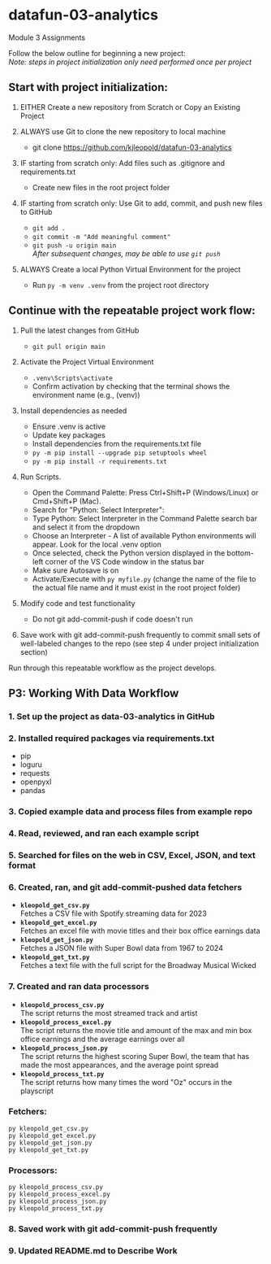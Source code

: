 # datafun-03-analytics
Module 3 Assignments

Follow the below outline for beginning a new project:  
*Note: steps in project initialization only need performed once per project*

## Start with project initialization:
1. EITHER Create a new repository from Scratch or Copy an Existing Project

2. ALWAYS use Git to clone the new repository to local machine
    * git clone https://github.com/kjleopold/datafun-03-analytics

3. IF starting from scratch only: Add files such as .gitignore and requirements.txt
    * Create new files in the root project folder

4. IF starting from scratch only: Use Git to add, commit, and push new files to GitHub
    * `git add .`
    * `git commit -m "Add meaningful comment"`
    * `git push -u origin main`  
    *After subsequent changes, may be able to use `git push`*

5. ALWAYS Create a local Python Virtual Environment for the project
    * Run `py -m venv .venv` from the project root directory

## Continue with the repeatable project work flow:
1. Pull the latest changes from GitHub
    * `git pull origin main`

2. Activate the Project Virtual Environment
    * `.venv\Scripts\activate`
    * Confirm activation by checking that the terminal shows the environment name (e.g.,  (venv))

3. Install dependencies as needed
    * Ensure .venv is active
    * Update key packages
    * Install dependencies from the requirements.txt file
    * `py -m pip install --upgrade pip setuptools wheel`
    * `py -m pip install -r requirements.txt`

4. Run Scripts.
    * Open the Command Palette: Press Ctrl+Shift+P (Windows/Linux) or Cmd+Shift+P (Mac).
    * Search for "Python: Select Interpreter":
    * Type Python: Select Interpreter in the Command Palette search bar and select it from the dropdown
    * Choose an Interpreter - A list of available Python environments will appear. Look for the local .venv option
    * Once selected, check the Python version displayed in the bottom-left corner of the VS Code window in the status bar
    * Make sure Autosave is on
    * Activate/Execute with `py myfile.py` (change the name of the file to the actual file name and it must exist in the root project folder)

5. Modify code and test functionality
    * Do not git add-commit-push if code doesn't run

6. Save work with git add-commit-push frequently to commit small sets of well-labeled changes to the repo (see step 4 under project initialization section)

Run through this repeatable workflow as the project develops. 

## P3: Working With Data Workflow

### 1. Set up the project as data-03-analytics in GitHub

### 2. Installed required packages via requirements.txt
* pip
* loguru
* requests
* openpyxl
* pandas

### 3. Copied example data and process files from example repo

### 4. Read, reviewed, and ran each example script

### 5. Searched for files on the web in CSV, Excel, JSON, and text format

### 6. Created, ran, and git add-commit-pushed data fetchers 
- **`kleopold_get_csv.py`**  
Fetches a CSV file with Spotify streaming data for 2023  
- **`kleopold_get_excel.py`**  
Fetches an excel file with movie titles and their box office earnings data  
- **`kleopold_get_json.py`**  
Fetches a JSON file with Super Bowl data from 1967 to 2024  
- **`kleopold_get_txt.py`**  
Fetches a text file with the full script for the Broadway Musical Wicked

### 7. Created and ran data processors
- **`kleopold_process_csv.py`**  
The script returns the most streamed track and artist  
- **`kleopold_process_excel.py`**  
The script returns the movie title and amount of the max and min box office earnings and the average earnings over all  
- **`kleopold_process_json.py`**  
The script returns the highest scoring Super Bowl, the team that has made the most appearances, and the average point spread  
- **`kleopold_process_txt.py`**  
The script returns how many times the word "Oz" occurs in the playscript 

### Fetchers:
`py kleopold_get_csv.py`  
`py kleopold_get_excel.py`  
`py kleopold_get_json.py`  
`py kleopold_get_txt.py`  

### Processors:
`py kleopold_process_csv.py`  
`py kleopold_process_excel.py`  
`py kleopold_process_json.py`  
`py kleopold_process_txt.py`  

### 8. Saved work with git add-commit-push frequently

### 9. Updated README.md to Describe Work

